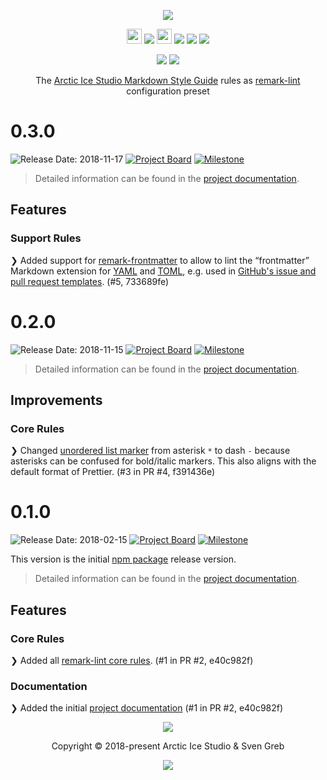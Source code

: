 <p align="center"><img src="https://rawgit.com/arcticicestudio/remark-preset-lint-arcticicestudio/develop/assets/remark-preset-lint-arcticicestudio-banner-typography.svg"/></p>

<p align="center"><img src="https://assets-cdn.github.com/favicon.ico" width=24 height=24/> <a href="https://github.com/arcticicestudio/remark-preset-lint-arcticicestudio/releases/latest"><img src="https://img.shields.io/github/release/arcticicestudio/remark-preset-lint-arcticicestudio.svg?style=flat-square"/></a> <img src="https://upload.wikimedia.org/wikipedia/commons/d/db/Npm-logo.svg?sanitize=true" width=24 height=24/> <a href="https://www.npmjs.com/package/remark-preset-lint-arcticicestudio"><img src="https://img.shields.io/npm/v/remark-preset-lint-arcticicestudio.svg?style=flat-square"/></a> <a href="https://www.npmjs.com/package/remark-preset-lint-arcticicestudio"><img src="https://img.shields.io/npm/dt/remark-preset-lint-arcticicestudio.svg?style=flat-square"/></a> <a href="https://www.npmjs.com/package/remark-preset-lint-arcticicestudio"><img src="https://img.shields.io/npm/dm/remark-preset-lint-arcticicestudio.svg?style=flat-square"/></a></p>

<p align="center"><a href="https://arcticicestudio.github.io/remark-preset-lint-arcticicestudio"><img src="https://img.shields.io/badge/Docs-0.2.0-5E81AC.svg?style=flat-square"/></a> <a href="https://github.com/arcticicestudio/styleguide-markdown"><img src="https://img.shields.io/badge/Markdown_Style_Guide-0.2.0-88C0D0.svg?style=flat-square&colorA=2E3440&logo=data%3Aimage%2Fsvg%2Bxml%3Bbase64%2CPHN2ZyB4bWxucz0iaHR0cDovL3d3dy53My5vcmcvMjAwMC9zdmciIHdpZHRoPSIzOSIgaGVpZ2h0PSIzOSIgdmlld0JveD0iMCAwIDM5IDM5Ij48cGF0aCBmaWxsPSJub25lIiBzdHJva2U9IiNEOERFRTkiIHN0cm9rZS13aWR0aD0iMyIgc3Ryb2tlLW1pdGVybGltaXQ9IjEwIiBkPSJNMS41IDEuNWgzNnYzNmgtMzZ6Ii8%2BPHBhdGggZmlsbD0iI0Q4REVFOSIgZD0iTTIwLjY4MyAyNS42NTVsNS44NzItMTMuNDhoLjU2Nmw1Ljg3MyAxMy40OGgtMS45OTZsLTQuMTU5LTEwLjA1Ni00LjE2MSAxMC4wNTZoLTEuOTk1em0tMi42OTYgMGwtMTMuNDgtNS44NzJ2LS41NjZsMTMuNDgtNS44NzJ2MS45OTVMNy45MzEgMTkuNWwxMC4wNTYgNC4xNnoiLz48L3N2Zz4%3D"/></a></p>

<p align="center">The <a href="https://arcticicestudio.github.io/styleguide-markdown">Arctic Ice Studio Markdown Style Guide</a> rules as <a href="https://github.com/remarkjs/remark-lint">remark-lint</a> configuration preset</p>

# 0.3.0

![Release Date: 2018-11-17](https://img.shields.io/badge/Release_Date-2018--11--17-88C0D0.svg?style=flat-square) [![Project Board](https://img.shields.io/badge/Project_Board-0.3.0-88C0D0.svg?style=flat-square)](https://github.com/arcticicestudio/remark-preset-lint-arcticicestudio/projects/5) [![Milestone](https://img.shields.io/badge/Milestone-0.3.0-88C0D0.svg?style=flat-square)](https://github.com/arcticicestudio/remark-preset-lint-arcticicestudio/milestone/3)

> Detailed information can be found in the [project documentation][docs].

## Features

### Support Rules

❯ Added support for [remark-frontmatter][gh-remark-frontmatter] to allow to lint the “frontmatter” Markdown extension for [YAML][] and [TOML][gh-toml], e.g. used in [GitHub's issue and pull request templates][ghh-templates]. (#5, 733689fe)

# 0.2.0

![Release Date: 2018-11-15](https://img.shields.io/badge/Release_Date-2018--11--15-88C0D0.svg?style=flat-square) [![Project Board](https://img.shields.io/badge/Project_Board-0.2.0-88C0D0.svg?style=flat-square)](https://github.com/arcticicestudio/remark-preset-lint-arcticicestudio/projects/3) [![Milestone](https://img.shields.io/badge/Milestone-0.2.0-88C0D0.svg?style=flat-square)](https://github.com/arcticicestudio/remark-preset-lint-arcticicestudio/milestone/2)

> Detailed information can be found in the [project documentation][docs].

## Improvements

### Core Rules

❯ Changed [unordered list marker][ghp-style-guide-unordered-marker] from asterisk `*` to dash `-` because asterisks can be confused for bold/italic markers. This also aligns with the default format of Prettier. (#3 in PR #4, f391436e)

# 0.1.0

![Release Date: 2018-02-15](https://img.shields.io/badge/Release_Date-2018--02--15-88C0D0.svg?style=flat-square) [![Project Board](https://img.shields.io/badge/Project_Board-0.1.0-88C0D0.svg?style=flat-square)](https://github.com/arcticicestudio/remark-preset-lint-arcticicestudio/projects/2) [![Milestone](https://img.shields.io/badge/Milestone-0.1.0-88C0D0.svg?style=flat-square)](https://github.com/arcticicestudio/remark-preset-lint-arcticicestudio/milestone/1)

This version is the initial [npm package][npm-remark-preset-lint-arcticicestudio] release version.

> Detailed information can be found in the [project documentation][docs].

## Features

### Core Rules

❯ Added all [remark-lint core rules][remark-lint-gh-doc-rules]. (#1 in PR #2, e40c982f)

### Documentation

❯ Added the initial [project documentation][docs] (#1 in PR #2, e40c982f)

<p align="center"><img src="https://cdn.rawgit.com/arcticicestudio/nord/develop/assets/banner-footer-mountains.svg" /></p>

<p align="center">Copyright &copy; 2018-present Arctic Ice Studio & Sven Greb</p>

<p align="center"><a href="https://github.com/arcticicestudio/remark-preset-lint-arcticicestudio/blob/develop/LICENSE.md"><img src="https://img.shields.io/badge/License-MIT-5E81AC.svg?style=flat-square"/></a></p>

[docs]: https://arcticicestudio.github.io/remark-preset-lint-arcticicestudio
[gh-toml]: https://github.com/toml-lang/toml
[gh-remark-frontmatter]: https://github.com/remarkjs/remark-frontmatter
[ghh-templates]: https://help.github.com/articles/about-issue-and-pull-request-templates
[ghp-style-guide-unordered-marker]: https://arcticicestudio.github.io/styleguide-markdown/rules/lists.html#unordered-marker
[npm-remark-preset-lint-arcticicestudio]: https://www.npmjs.com/package/remark-preset-lint-arcticicestudio
[remark-lint-gh-doc-rules]: https://github.com/remarkjs/remark-lint/blob/master/doc/rules.md#list-of-rules
[yaml]: http://yaml.org
